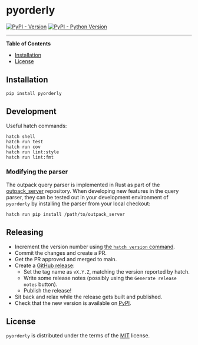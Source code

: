# pyorderly

[![PyPI - Version](https://img.shields.io/pypi/v/pyorderly.svg)](https://pypi.org/project/pyorderly)
[![PyPI - Python Version](https://img.shields.io/pypi/pyversions/pyorderly.svg)](https://pypi.org/project/pyorderly)

-----

**Table of Contents**

- [Installation](#installation)
- [License](#license)

## Installation

```console
pip install pyorderly
```

## Development

Useful hatch commands:

```
hatch shell
hatch run test
hatch run cov
hatch run lint:style
hatch run lint:fmt
```

### Modifying the parser

The outpack query parser is implemented in Rust as part of the
[outpack_server](https://github.com/mrc-ide/outpack_server) repository. When
developing new features in the query parser, they can be tested out in your
development environment of `pyorderly` by installing the parser from your local
checkout:

```
hatch run pip install /path/to/outpack_server
```

## Releasing

- Increment the version number using [the `hatch version` command](https://hatch.pypa.io/latest/version/#updating).
- Commit the changes and create a PR.
- Get the PR approved and merged to main.
- Create a [GitHub release](https://github.com/mrc-ide/outpack-py/releases/new):
  - Set the tag name as `vX.Y.Z`, matching the version reported by hatch.
  - Write some release notes (possibly using the `Generate release notes` button).
  - Publish the release!
- Sit back and relax while the release gets built and published.
- Check that the new version is available on [PyPI](https://pypi.org/project/outpack/#history).

## License

`pyorderly` is distributed under the terms of the [MIT](https://spdx.org/licenses/MIT.html) license.
